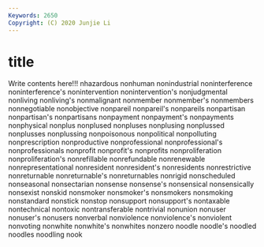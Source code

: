 ```yaml
---
Keywords: 2650
Copyright: (C) 2020 Junjie Li
---
```


# title

Write contents here!!!
nhazardous 
nonhuman 
nonindustrial 
noninterference 
noninterference's
nonintervention 
nonintervention's 
nonjudgmental 
nonliving 
nonliving's 
nonmalignant 
nonmember 
nonmember's 
nonmembers 
nonnegotiable
nonobjective 
nonpareil 
nonpareil's 
nonpareils 
nonpartisan 
nonpartisan's 
nonpartisans 
nonpayment 
nonpayment's 
nonpayments
nonphysical 
nonplus 
nonplused 
nonpluses 
nonplusing 
nonplussed 
nonplusses 
nonplussing 
nonpoisonous 
nonpolitical
nonpolluting 
nonprescription 
nonproductive 
nonprofessional 
nonprofessional's 
nonprofessionals 
nonprofit 
nonprofit's 
nonprofits 
nonproliferation
nonproliferation's 
nonrefillable 
nonrefundable 
nonrenewable 
nonrepresentational 
nonresident 
nonresident's 
nonresidents 
nonrestrictive 
nonreturnable
nonreturnable's 
nonreturnables 
nonrigid 
nonscheduled 
nonseasonal 
nonsectarian 
nonsense 
nonsense's 
nonsensical 
nonsensically
nonsexist 
nonskid 
nonsmoker 
nonsmoker's 
nonsmokers 
nonsmoking 
nonstandard 
nonstick 
nonstop 
nonsupport
nonsupport's 
nontaxable 
nontechnical 
nontoxic 
nontransferable 
nontrivial 
nonunion 
nonuser 
nonuser's 
nonusers
nonverbal 
nonviolence 
nonviolence's 
nonviolent 
nonvoting 
nonwhite 
nonwhite's 
nonwhites 
nonzero 
noodle
noodle's 
noodled 
noodles 
noodling 
nook 
